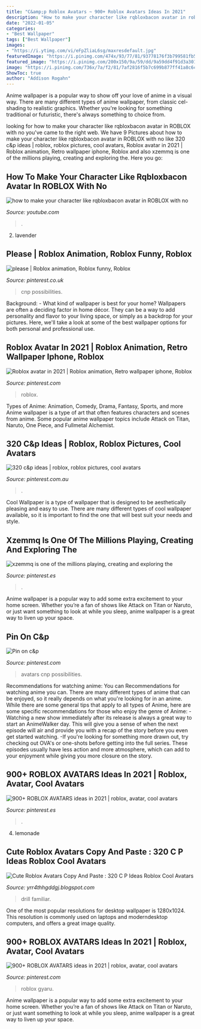 ```yaml
---
title: "C&amp;p Roblox Avatars ~ 900+ Roblox Avatars Ideas In 2021"
description: "How to make your character like rqbloxbacon avatar in roblox with no"
date: "2022-01-05"
categories:
- "Best Wallpaper"
tags: ["Best Wallpaper"]
images:
- "https://i.ytimg.com/vi/eFpZliaL6sg/maxresdefault.jpg"
featuredImage: "https://i.pinimg.com/474x/93/77/81/93778176f3b799581fb5363f712c7182.jpg"
featured_image: "https://i.pinimg.com/200x150/9a/59/dd/9a59dd4f91d3a30131d25d4987bd6b78.jpg"
image: "https://i.pinimg.com/736x/7a/f2/81/7af2816f5b7c699b877ff41a8c6c9c8a.jpg"
ShowToc: true
author: "Addison Rogahn"
---
```



Anime wallpaper is a popular way to show off your love of anime in a visual way. There are many different types of anime wallpaper, from classic cel-shading to realistic graphics. Whether you're looking for something traditional or futuristic, there's always something to choice from.

	

		
looking for how to make your character like rqbloxbacon avatar in ROBLOX with no you've came to the right web. We have 9 Pictures about how to make your character like rqbloxbacon avatar in ROBLOX with no like 320 c&amp;p ideas | roblox, roblox pictures, cool avatars, Roblox avatar in 2021 | Roblox animation, Retro wallpaper iphone, Roblox and also xzemmq is one of the millions playing, creating and exploring the. Here you go:
		
    
## How To Make Your Character Like Rqbloxbacon Avatar In ROBLOX With No

<img loading=lazy src="https://i.ytimg.com/vi/eFpZliaL6sg/maxresdefault.jpg" onerror="this.onerror=null;this.src='https://tse3.mm.bing.net/th?id=OIP.LDtsVf0KivEpJLuoHDp_jQHaEK&amp;pid=15.1';" alt="how to make your character like rqbloxbacon avatar in ROBLOX with no">

_Source: youtube.com_

>. 

	

2. lavender 

    
## Please | Roblox Animation, Roblox Funny, Roblox

<img loading=lazy src="https://i.pinimg.com/originals/03/0f/ea/030fea4177638c03f1f95eccf33ba2a3.png" onerror="this.onerror=null;this.src='https://tse4.mm.bing.net/th?id=OIP.Aw_qQXdjjAPx-V7M8zuiowAAAA&amp;pid=15.1';" alt="please | Roblox animation, Roblox funny, Roblox">

_Source: pinterest.co.uk_

>cnp possibilities. 

	

Background: - What kind of wallpaper is best for your home?
Wallpapers are often a deciding factor in home décor. They can be a way to add personality and flavor to your living space, or simply as a backdrop for your pictures. Here, we'll take a look at some of the best wallpaper options for both personal and professional use.

    
## Roblox Avatar In 2021 | Roblox Animation, Retro Wallpaper Iphone, Roblox

<img loading=lazy src="https://i.pinimg.com/originals/0c/72/08/0c720858b0612030101093fe6bb1b2be.jpg" onerror="this.onerror=null;this.src='https://tse1.mm.bing.net/th?id=OIP.lWhwRt9G8bzrSzUyRMq1rwHaH-&amp;pid=15.1';" alt="Roblox avatar in 2021 | Roblox animation, Retro wallpaper iphone, Roblox">

_Source: pinterest.com_

>roblox. 

	

Types of Anime: Animation, Comedy, Drama, Fantasy, Sports, and more
Anime wallpaper is a type of art that often features characters and scenes from anime. Some popular anime wallpaper topics include Attack on Titan, Naruto, One Piece, and Fullmetal Alchemist.

    
## 320 C&amp;p Ideas | Roblox, Roblox Pictures, Cool Avatars

<img loading=lazy src="https://i.pinimg.com/200x150/9a/59/dd/9a59dd4f91d3a30131d25d4987bd6b78.jpg" onerror="this.onerror=null;this.src='https://tse3.mm.bing.net/th?id=OIP.C8z4hM1C8h-ixPk8elQKHgAAAA&amp;pid=15.1';" alt="320 c&amp;p ideas | roblox, roblox pictures, cool avatars">

_Source: pinterest.com.au_

>. 

	

Cool Wallpaper is a type of wallpaper that is designed to be aesthetically pleasing and easy to use. There are many different types of cool wallpaper available, so it is important to find the one that will best suit your needs and style.

    
## Xzemmq Is One Of The Millions Playing, Creating And Exploring The

<img loading=lazy src="https://i.pinimg.com/originals/5b/82/4a/5b824ad8de4f5bd8b6147481cc5d169c.png" onerror="this.onerror=null;this.src='https://tse4.mm.bing.net/th?id=OIP.Hy_I48adLdDbIaULIDCrcgAAAA&amp;pid=15.1';" alt="xzemmq is one of the millions playing, creating and exploring the">

_Source: pinterest.es_

>. 

	

Anime wallpaper is a popular way to add some extra excitement to your home screen. Whether you’re a fan of shows like Attack on Titan or Naruto, or just want something to look at while you sleep, anime wallpaper is a great way to liven up your space.

    
## Pin On C&amp;p

<img loading=lazy src="https://i.pinimg.com/736x/7a/f2/81/7af2816f5b7c699b877ff41a8c6c9c8a.jpg" onerror="this.onerror=null;this.src='https://tse1.mm.bing.net/th?id=OIP.s-aKSwhpUgGcBKHyTa_OHQAAAA&amp;pid=15.1';" alt="Pin on c&amp;p">

_Source: pinterest.com_

>avatars cnp possibilities. 

	

Recommendations for watching anime: You can
Recommendations for watching anime you can. There are many different types of anime that can be enjoyed, so it really depends on what you're looking for in an anime. While there are some general tips that apply to all types of Anime, here are some specific recommendations for those who enjoy the genre of Anime: 
-Watching a new show immediately after its release is always a great way to start an AnimeWalker day. This will give you a sense of when the next episode will air and provide you with a recap of the story before you even get started watching. 
-If you're looking for something more drawn out, try checking out OVA's or one-shots before getting into the full series. These episodes usually have less action and more atmosphere, which can add to your enjoyment while giving you more closure on the story.

    
## 900+ ROBLOX AVATARS Ideas In 2021 | Roblox, Avatar, Cool Avatars

<img loading=lazy src="https://i.pinimg.com/474x/5a/ca/0b/5aca0b0b385dac99ac602fb0aa17bf7c.jpg" onerror="this.onerror=null;this.src='https://tse2.mm.bing.net/th?id=OIP.dYLGhH4mKnSkZmAxxNH9oAAAAA&amp;pid=15.1';" alt="900+ ROBLOX AVATARS ideas in 2021 | roblox, avatar, cool avatars">

_Source: pinterest.es_

>. 

	

4. lemonade 

    
## Cute Roblox Avatars Copy And Paste : 320 C P Ideas Roblox Cool Avatars

<img loading=lazy src="https://qph.fs.quoracdn.net/main-qimg-f03c50a95db9f61b76e6d890c5697c59" onerror="this.onerror=null;this.src='https://tse1.mm.bing.net/th?id=OIP.8DxQqV259ht25tiQxWl8WQAAAA&amp;pid=15.1';" alt="Cute Roblox Avatars Copy And Paste : 320 C P Ideas Roblox Cool Avatars">

_Source: yrr4thhgddgj.blogspot.com_

>drill familiar. 

	

One of the most popular resolutions for desktop wallpaper is 1280x1024. This resolution is commonly used on laptops and moderndesktop computers, and offers a great image quality.

    
## 900+ ROBLOX AVATARS Ideas In 2021 | Roblox, Avatar, Cool Avatars

<img loading=lazy src="https://i.pinimg.com/474x/93/77/81/93778176f3b799581fb5363f712c7182.jpg" onerror="this.onerror=null;this.src='https://tse4.mm.bing.net/th?id=OIP.vrNeSU6KtFieuxbBEAAaagAAAA&amp;pid=15.1';" alt="900+ ROBLOX AVATARS ideas in 2021 | roblox, avatar, cool avatars">

_Source: pinterest.com_

>roblox gyaru. 

	

Anime wallpaper is a popular way to add some extra excitement to your home screen. Whether you’re a fan of shows like Attack on Titan or Naruto, or just want something to look at while you sleep, anime wallpaper is a great way to liven up your space.

